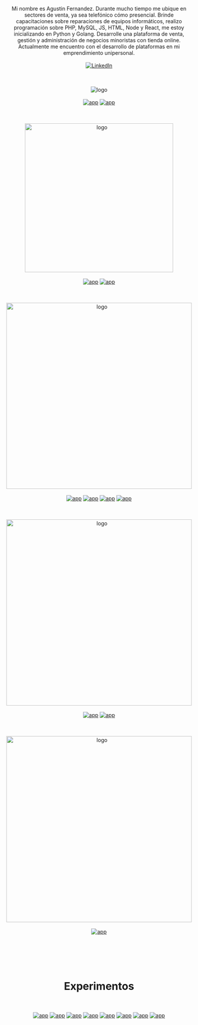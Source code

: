 <p align="center">
Mi nombre es Agustin Fernandez. Durante mucho tiempo me ubique en sectores de venta, ya sea telefónico cómo presencial. Brinde capacitaciones sobre reparaciones de equipos informáticos, realizo programación sobre PHP, MySQL, JS, HTML, Node y React, me estoy inicializando en Python y Golang. Desarrolle una plataforma de venta, gestión y administración de negocios minoristas con tienda online. Actualmente me encuentro con el desarrollo de plataformas en mi emprendimiento unipersonal.
<br><br>
<a href="https://www.linkedin.com/in/aaferna/" target="_blank"><img alt="LinkedIn" src="https://img.shields.io/badge/LinkedIn-@aaferna-blue?style=flat&logo=linkedin"></a>
</p>

<p align="center">
<br><br>
<img alt="logo" src="https://github.com/gusgeek/gusgeek/blob/main/logos/blogo.svg"><br><br>
<a href="https://github.com/gusgeek/bloGo-app" target="_blank"><img alt="app" src="https://github-readme-stats.vercel.app/api/pin?username=gusgeek&repo=bloGo-app&title_color=fff&icon_color=f9f9f9&text_color=9f9f9f&bg_color=151515"></a> 
<a href="https://github.com/gusgeek/bloGo-thm" target="_blank"><img alt="app" src="https://github-readme-stats.vercel.app/api/pin?username=gusgeek&repo=bloGo-thm&title_color=fff&icon_color=f9f9f9&text_color=9f9f9f&bg_color=151515"></a>
</p>

<p align="center">
<br><br>
<img alt="logo" width="400" src="https://github.com/gusgeek/gusgeek/blob/main/logos/pastersync.svg"><br><br>
<a href="https://github.com/gusgeek/PasterSync-Client" target="_blank"><img alt="app" src="https://github-readme-stats.vercel.app/api/pin?username=gusgeek&repo=PasterSync-Client&title_color=fff&icon_color=f9f9f9&text_color=9f9f9f&bg_color=151515"></a> 
<a href="https://github.com/gusgeek/PasterSync-Server" target="_blank"><img alt="app" src="https://github-readme-stats.vercel.app/api/pin?username=gusgeek&repo=PasterSync-Server&title_color=fff&icon_color=f9f9f9&text_color=9f9f9f&bg_color=151515"></a>
</p>

<p align="center">
<br><br>
<img alt="logo" width="500" src="https://github.com/gusgeek/gusgeek/blob/main/logos/bodi.svg"><br><br>
<a href="https://github.com/gusgeek/bodi-dolar-php" target="_blank"><img alt="app" src="https://github-readme-stats.vercel.app/api/pin?username=gusgeek&repo=bodi-dolar-php&title_color=fff&icon_color=f9f9f9&text_color=9f9f9f&bg_color=151514"></a>
<a href="https://github.com/gusgeek/bodi-dolar-js" target="_blank"><img alt="app" src="https://github-readme-stats.vercel.app/api/pin?username=gusgeek&repo=bodi-dolar-js&title_color=fff&icon_color=f9f9f9&text_color=9f9f9f&bg_color=151514"></a>
<a href="https://github.com/gusgeek/bodi-dolar-py-lib" target="_blank"><img alt="app" src="https://github-readme-stats.vercel.app/api/pin?username=gusgeek&repo=bodi-dolar-py-lib&title_color=fff&icon_color=f9f9f9&text_color=9f9f9f&bg_color=151514"></a>
<a href="https://github.com/gusgeek/bodi-dolar-py-app" target="_blank"><img alt="app" src="https://github-readme-stats.vercel.app/api/pin?username=gusgeek&repo=bodi-dolar-py-app&title_color=fff&icon_color=f9f9f9&text_color=9f9f9f&bg_color=151514"></a>
</p>

<p align="center">
<br><br>
<img alt="logo" width="500" src="https://github.com/gusgeek/gusgeek/blob/main/logos/solar.svg"><br><br>
<a href="https://github.com/gusgeek/SolarDB-Core" target="_blank"><img alt="app" src="https://github-readme-stats.vercel.app/api/pin?username=gusgeek&repo=SolarDB-Core&title_color=fff&icon_color=f9f9f9&text_color=9f9f9f&bg_color=151514"></a>
<a href="https://github.com/gusgeek/SolarDB-Server" target="_blank"><img alt="app" src="https://github-readme-stats.vercel.app/api/pin?username=gusgeek&repo=SolarDB-Server&title_color=fff&icon_color=f9f9f9&text_color=9f9f9f&bg_color=151514"></a>
</p>

<p align="center">
<br><br>
<img alt="logo" width="500" src="https://github.com/gusgeek/gusgeek/blob/main/logos/messa.svg"><br><br>
<a href="https://github.com/gusgeek/messa-etl-wso2toelastic" target="_blank"><img alt="app" src="https://github-readme-stats.vercel.app/api/pin?username=gusgeek&repo=messa-etl-wso2toelastic&title_color=fff&icon_color=f9f9f9&text_color=9f9f9f&bg_color=151514"></a>
</p>

<br><br><br><br>
<h1 align="center">Experimentos</h1>
<p align="center">
<br><br>
<a href="https://github.com/gusgeek/wikiExpress" target="_blank"><img alt="app" src="https://github-readme-stats.vercel.app/api/pin?username=gusgeek&repo=wikiExpress&title_color=fff&icon_color=f9f9f9&text_color=9f9f9f&bg_color=151514"></a>
<a href="https://github.com/gusgeek/TiendaComputacion-ReactJS" target="_blank"><img alt="app" src="https://github-readme-stats.vercel.app/api/pin?username=gusgeek&repo=TiendaComputacion-ReactJS&title_color=fff&icon_color=f9f9f9&text_color=9f9f9f&bg_color=151514"></a>
<a href="https://github.com/gusgeek/CamiCase-WebSite" target="_blank"><img alt="app" src="https://github-readme-stats.vercel.app/api/pin?username=gusgeek&repo=CamiCase-WebSite&title_color=fff&icon_color=f9f9f9&text_color=9f9f9f&bg_color=151514"></a>
<a href="https://github.com/gusgeek/MySQLtoSleekDB" target="_blank"><img alt="app" src="https://github-readme-stats.vercel.app/api/pin?username=gusgeek&repo=MySQLtoSleekDB&title_color=fff&icon_color=f9f9f9&text_color=9f9f9f&bg_color=151514"></a>
<a href="https://github.com/gusgeek/SAPIDK-MercadoPago-PHP" target="_blank"><img alt="app" src="https://github-readme-stats.vercel.app/api/pin?username=gusgeek&repo=SAPIDK-MercadoPago-PHP&title_color=fff&icon_color=f9f9f9&text_color=9f9f9f&bg_color=151514"></a>
<a href="https://github.com/gusgeek/Ryzentosh-AMD-EFI" target="_blank"><img alt="app" src="https://github-readme-stats.vercel.app/api/pin?username=gusgeek&repo=Ryzentosh-AMD-EFI&title_color=fff&icon_color=f9f9f9&text_color=9f9f9f&bg_color=151514"></a>
<a href="https://github.com/gusgeek/Loggering" target="_blank"><img alt="app" src="https://github-readme-stats.vercel.app/api/pin?username=gusgeek&repo=Loggering&title_color=fff&icon_color=f9f9f9&text_color=9f9f9f&bg_color=151514"></a>
  <a href="https://github.com/gusgeek/getMyIP" target="_blank"><img alt="app" src="https://github-readme-stats.vercel.app/api/pin?username=gusgeek&repo=getMyIP&title_color=fff&icon_color=f9f9f9&text_color=9f9f9f&bg_color=151514"></a>
</p>
